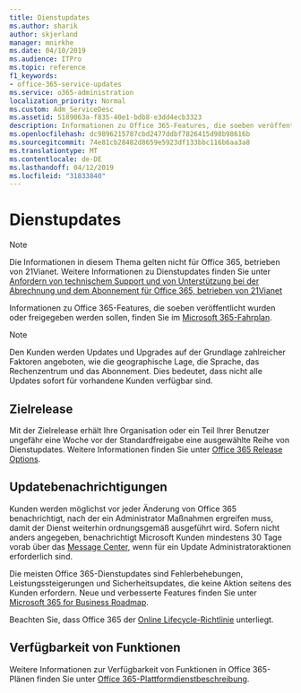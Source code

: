 ```yaml
---
title: Dienstupdates
ms.author: sharik
author: skjerland
manager: mnirkhe
ms.date: 04/10/2019
ms.audience: ITPro
ms.topic: reference
f1_keywords:
- office-365-service-updates
ms.service: o365-administration
localization_priority: Normal
ms.custom: Adm_ServiceDesc
ms.assetid: 5189063a-f835-40e1-bdb8-e3dd4ecb3323
description: Informationen zu Office 365-Features, die soeben veröffentlicht wurden oder freigegeben werden sollen, finden Sie im Microsoft 365-Fahrplan.
ms.openlocfilehash: dc9896215787cbd2477ddbf7826415d98b98616b
ms.sourcegitcommit: 74e81cb28482d8659e5923df133bbc116b6aa3a8
ms.translationtype: MT
ms.contentlocale: de-DE
ms.lasthandoff: 04/12/2019
ms.locfileid: "31833840"
---
```

# <a name="service-updates"></a>Dienstupdates

> [!NOTE]
> Die Informationen in diesem Thema gelten nicht für Office 365, betrieben von 21Vianet. Weitere Informationen zu Dienstupdates finden Sie unter [Anfordern von technischem Support und von Unterstützung bei der Abrechnung und dem Abonnement für Office 365, betrieben von 21Vianet](http://go.microsoft.com/fwlink/?LinkID=733350&amp;clcid=0x409) 
  
Informationen zu Office 365-Features, die soeben veröffentlicht wurden oder freigegeben werden sollen, finden Sie im [Microsoft 365-Fahrplan](https://go.microsoft.com/fwlink/?LinkId=509914).
  
> [!NOTE]
> Den Kunden werden Updates und Upgrades auf der Grundlage zahlreicher Faktoren angeboten, wie die geographische Lage, die Sprache, das Rechenzentrum und das Abonnement. Dies bedeutet, dass nicht alle Updates sofort für vorhandene Kunden verfügbar sind. 
  
## <a name="targeted-release"></a>Zielrelease

Mit der Zielrelease erhält Ihre Organisation oder ein Teil Ihrer Benutzer ungefähr eine Woche vor der Standardfreigabe eine ausgewählte Reihe von Dienstupdates. Weitere Informationen finden Sie unter [Office 365 Release Options](https://docs.microsoft.com/office365/admin/manage/release-options-in-office-365?view=o365-worldwide). 
  
## <a name="update-notifications"></a>Updatebenachrichtigungen

Kunden werden möglichst vor jeder Änderung von Office 365 benachrichtigt, nach der ein Administrator Maßnahmen ergreifen muss, damit der Dienst weiterhin ordnungsgemäß ausgeführt wird. Sofern nicht anders angegeben, benachrichtigt Microsoft Kunden mindestens 30 Tage vorab über das [Message Center](http://technet.microsoft.com/library/38FB3333-BFCC-4340-A37B-DEDA509C209.aspx), wenn für ein Update Administratoraktionen erforderlich sind. 
  
Die meisten Office 365-Dienstupdates sind Fehlerbehebungen, Leistungssteigerungen und Sicherheitsupdates, die keine Aktion seitens des Kunden erfordern. Neue und verbesserte Features finden Sie unter [Microsoft 365 for Business Roadmap](http://roadmap.office.com/).
  
Beachten Sie, dass Office 365 der [Online Lifecycle-Richtlinie](https://support.microsoft.com/lifecycle#gp/osslpolicy) unterliegt.
  
## <a name="feature-availability"></a>Verfügbarkeit von Funktionen

Weitere Informationen zur Verfügbarkeit von Funktionen in Office 365-Plänen finden Sie unter [Office 365-Plattformdienstbeschreibung](https://technet.microsoft.com/library/office-365-platform-service-description.aspx).
  

